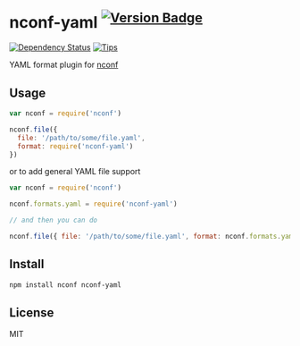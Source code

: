 # nconf-yaml <sup>[![Version Badge](https://img.shields.io/npm/v/nconf-yaml.svg)](https://npmjs.org/package/nconf-yaml)</sup>

[![Dependency Status](https://david-dm.org/tellnes/nconf-yaml.png)](https://david-dm.org/tellnes/nconf-yaml)
[![Tips](https://img.shields.io/gratipay/tellnes.svg)](https://gratipay.com/tellnes/)

YAML format plugin for [nconf](https://www.npmjs.org/package/nconf)

## Usage

```js
var nconf = require('nconf')

nconf.file({
  file: '/path/to/some/file.yaml',
  format: require('nconf-yaml')
})
```

or to add general YAML file support

```js
var nconf = require('nconf')

nconf.formats.yaml = require('nconf-yaml')

// and then you can do

nconf.file({ file: '/path/to/some/file.yaml', format: nconf.formats.yaml })
```

## Install

```bash
npm install nconf nconf-yaml
```

## License

MIT
